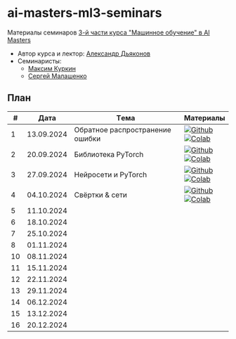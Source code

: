 # ai-masters-ml3-seminars
Материалы семинаров [3-й части курса "Машинное обучение" в AI Masters](https://aimasters.ru/ml3)

* Автор курса и лектор: [Александр Дьяконов](https://github.com/Dyakonov)
* Семинаристы:
  * [Максим Куркин](https://github.com/Fr0do)
  * [Сергей Малашенко](https://github.com/SergeyMalashenko)

## План

|#  |Дата       |Tема                                         |Материалы                                                            
|---|-----------|---------------------------------------------|---------------------------------------------------------------------|
|1  |13.09.2024 |Обратное распространение ошибки              |[![Github](https://img.shields.io/static/v1.svg?logo=github&label=Repo&message=Open%20in%20Github&color=lightgrey)](seminars/01_backprop/seminar01_backprop.ipynb)<br>[![Colab](https://colab.research.google.com/assets/colab-badge.svg)](https://colab.research.google.com/github/SergeyMalashenko/2024-ML3/blob/main/seminars/01_backprop/seminar01_backprop.ipynb)|
|2  |20.09.2024 |Библиотека PyTorch                           |[![Github](https://img.shields.io/static/v1.svg?logo=github&label=Repo&message=Open%20in%20Github&color=lightgrey)](seminars/02_pytorch/seminar02_pytorch.ipynb)<br>[![Colab](https://colab.research.google.com/assets/colab-badge.svg)](https://colab.research.google.com/github/SergeyMalashenko/2024-ML3/blob/main/seminars/02_pytorch/seminar02_pytorch.ipynb)|
|3  |27.09.2024 |Нейросети и PyTorch                          |[![Github](https://img.shields.io/static/v1.svg?logo=github&label=Repo&message=Open%20in%20Github&color=lightgrey)](seminars/03_neuralnetwork/seminar03_neuralnetwork.ipynb)<br>[![Colab](https://colab.research.google.com/assets/colab-badge.svg)](https://colab.research.google.com/github/SergeyMalashenko/2024-ML3/blob/main/seminars/03_neuralnetwork/seminar03_neuralnetwork.ipynb)|
|4  |04.10.2024 |Свёртки & сети                               |[![Github](https://img.shields.io/static/v1.svg?logo=github&label=Repo&message=Open%20in%20Github&color=lightgrey)](seminars/04_neuralnetwork/seminar04_convolutions.ipynb)<br>[![Colab](https://colab.research.google.com/assets/colab-badge.svg)](https://colab.research.google.com/github/SergeyMalashenko/2024-ML3/blob/main/seminars/04_neuralnetwork/seminar04_convolutions.ipynb)|
|5  |11.10.2024 |                                             |                                                                     |
|6  |18.10.2024 |                                             |                                                                     |
|7  |25.10.2024 |                                             |                                                                     |
|8  |01.11.2024 |                                             |                                                                     |
|10 |08.11.2024 |                                             |                                                                     |
|11 |15.11.2024 |                                             |                                                                     |
|12 |22.11.2024 |                                             |                                                                     |
|13 |29.11.2024 |                                             |                                                                     |
|14 |06.12.2024 |                                             |                                                                     |
|15 |13.12.2024 |                                             |                                                                     |
|16 |20.12.2024 |                                             |                                                                     |
